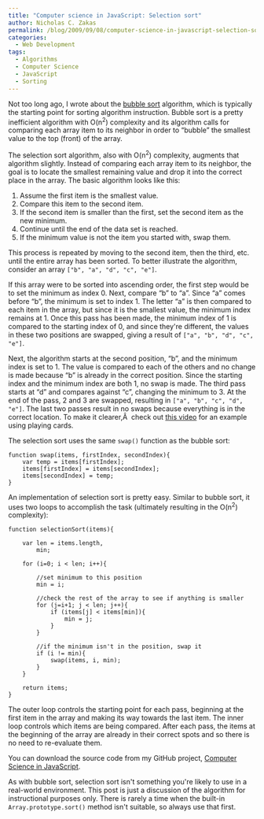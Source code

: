 ```yaml
---
title: "Computer science in JavaScript: Selection sort"
author: Nicholas C. Zakas
permalink: /blog/2009/09/08/computer-science-in-javascript-selection-sort/
categories:
  - Web Development
tags:
  - Algorithms
  - Computer Science
  - JavaScript
  - Sorting
---
```

Not too long ago, I wrote about the [bubble sort][1] algorithm, which is typically the starting point for sorting algorithm instruction. Bubble sort is a pretty inefficient algorithm with O(n<sup>2</sup>) complexity and its algorithm calls for comparing each array item to its neighbor in order to &#8220;bubble&#8221; the smallest value to the top (front) of the array.

The selection sort algorithm, also with O(n<sup>2</sup>) complexity, augments that algorithm slightly. Instead of comparing each array item to its neighbor, the goal is to locate the smallest remaining value and drop it into the correct place in the array. The basic algorithm looks like this:

  1. Assume the first item is the smallest value.
  2. Compare this item to the second item.
  3. If the second item is smaller than the first, set the second item as the new minimum.
  4. Continue until the end of the data set is reached.
  5. If the minimum value is not the item you started with, swap them.

This process is repeated by moving to the second item, then the third, etc. until the entire array has been sorted. To better illustrate the algorithm, consider an array `["b", "a", "d", "c", "e"]`.

If this array were to be sorted into ascending order, the first step would be to set the minimum as index 0. Next, compare &#8220;b&#8221; to &#8220;a&#8221;. Since &#8220;a&#8221; comes before &#8220;b&#8221;, the minimum is set to index 1. The letter &#8220;a&#8221; is then compared to each item in the array, but since it is the smallest value, the minimum index remains at 1. Once this pass has been made, the minimum index of 1 is compared to the starting index of 0, and since they're different, the values in these two positions are swapped, giving a result of `["a", "b", "d", "c", "e"]`.

Next, the algorithm starts at the second position, &#8220;b&#8221;, and the minimum index is set to 1. The value is compared to each of the others and no change is made because &#8220;b&#8221; is already in the correct position. Since the starting index and the minimum index are both 1, no swap is made. The third pass starts at &#8220;d&#8221; and compares against &#8220;c&#8221;, changing the minimum to 3. At the end of the pass, 2 and 3 are swapped, resulting in `["a", "b", "c", "d", "e"]`. The last two passes result in no swaps because everything is in the correct location. To make it clearer,Â  check out [this video][2] for an example using playing cards.

The selection sort uses the same `swap()` function as the bubble sort:

    function swap(items, firstIndex, secondIndex){
        var temp = items[firstIndex];
        items[firstIndex] = items[secondIndex];
        items[secondIndex] = temp;
    }

An implementation of selection sort is pretty easy. Similar to bubble sort, it uses two loops to accomplish the task (ultimately resulting in the O(n<sup>2</sup>) complexity):

    function selectionSort(items){
    
        var len = items.length,
            min;
    
        for (i=0; i < len; i++){
    
            //set minimum to this position
            min = i;
    
            //check the rest of the array to see if anything is smaller
            for (j=i+1; j < len; j++){
                if (items[j] < items[min]){
                    min = j;
                }
            }
    
            //if the minimum isn't in the position, swap it
            if (i != min){
                swap(items, i, min);
            }
        }
    
        return items;
    }

The outer loop controls the starting point for each pass, beginning at the first item in the array and making its way towards the last item. The inner loop controls which items are being compared. After each pass, the items at the beginning of the array are already in their correct spots and so there is no need to re-evaluate them.

You can download the source code from my GitHub project, [Computer Science in JavaScript][3].

As with bubble sort, selection sort isn't something you're likely to use in a real-world environment. This post is just a discussion of the algorithm for instructional purposes only. There is rarely a time when the built-in `Array.prototype.sort()` method isn't suitable, so always use that first.

 [1]: {{site.url}}/blog/2009/05/26/computer-science-in-javascript-bubble-sort/
 [2]: http://www.youtube.com/watch?v=TW3_7cD9L1A
 [3]: http://github.com/nzakas/computer-science-in-javascript/
